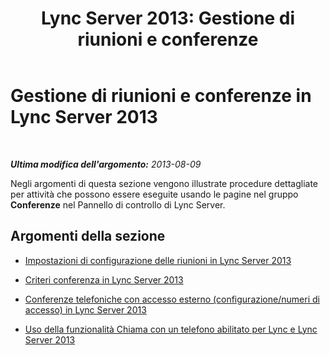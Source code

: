 ﻿---
title: 'Lync Server 2013: Gestione di riunioni e conferenze'
TOCTitle: Gestione di riunioni e conferenze
ms:assetid: 8d292e37-bf86-4762-8c28-ff6402505215
ms:mtpsurl: https://technet.microsoft.com/it-it/library/Gg182548(v=OCS.15)
ms:contentKeyID: 49301276
ms.date: 08/24/2015
mtps_version: v=OCS.15
ms.translationtype: HT
---

# Gestione di riunioni e conferenze in Lync Server 2013

 

_**Ultima modifica dell'argomento:** 2013-08-09_

Negli argomenti di questa sezione vengono illustrate procedure dettagliate per attività che possono essere eseguite usando le pagine nel gruppo **Conferenze** nel Pannello di controllo di Lync Server.

## Argomenti della sezione

  - [Impostazioni di configurazione delle riunioni in Lync Server 2013](lync-server-2013-meeting-configuration-settings.md)

  - [Criteri conferenza in Lync Server 2013](lync-server-2013-conferencing-policies.md)

  - [Conferenze telefoniche con accesso esterno (configurazione/numeri di accesso) in Lync Server 2013](lync-server-2013-dial-in-conferencing-configuration-access-numbers.md)

  - [Uso della funzionalità Chiama con un telefono abilitato per Lync e Lync Server 2013](lync-server-2013-using-call-me-at-with-a-lync-enabled-phone.md)

